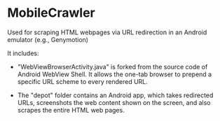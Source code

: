 # MobileCrawler

Used for scraping HTML webpages via URL redirection in an Android emulator (e.g., Genymotion)


It includes: 

- "WebViewBrowserActivity.java" is forked from the source code of Android WebView Shell. It allows the one-tab browser to prepend a specific URL scheme to every rendered URL. 

- The "depot" folder contains an Android app, which takes redirected URLs, screenshots the web content shown on the screen, and also scrapes the entire HTML web pages.  
